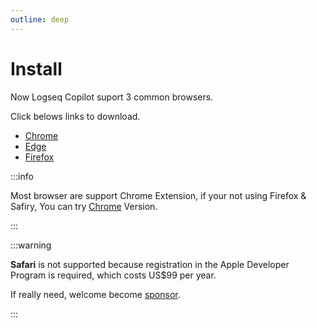 ```yaml
---
outline: deep
---
```

# Install

Now Logseq Copilot suport 3 common browsers.

Click belows links to download.

- [Chrome](https://chrome.google.com/webstore/detail/logseq-copilot/hihgfcgbmnbomabfdbajlbpnacndeihl)
- [Edge](https://microsoftedge.microsoft.com/addons/detail/logseq-copilot/ebigopegbohijaikegebaaboaomaifoi)
- [Firefox](https://addons.mozilla.org/en-US/firefox/addon/logseq-copilot/)

:::info

Most browser are support Chrome Extension, if your not using Firefox & Safiry, You can try [Chrome](https://chrome.google.com/webstore/detail/logseq-copilot/hihgfcgbmnbomabfdbajlbpnacndeihl) Version.

:::

:::warning

**Safari** is not supported because registration in the Apple Developer Program is required, which costs US$99 per year.

If really need, welcome become [sponsor](/sponsor).

:::
